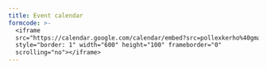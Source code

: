 ```yaml
---
title: Event calendar
formcode: >-
  <iframe
  src="https://calendar.google.com/calendar/embed?src=pollexkerho%40gmail.com&ctz=Europe%2FHelsinki"
  style="border: 1" width="600" height="100" frameborder="0"
  scrolling="no"></iframe>
---
```


